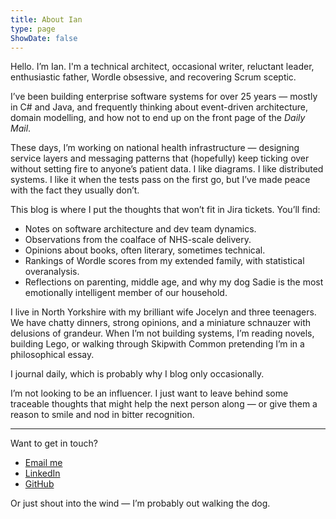 ```yaml
---
title: About Ian
type: page
ShowDate: false
---
```


Hello. I’m Ian. I'm a technical architect, occasional writer, reluctant leader, enthusiastic father, Wordle obsessive, and recovering Scrum sceptic.

I’ve been building enterprise software systems for over 25 years — mostly in C# and Java, and frequently thinking about event-driven architecture, domain modelling, and how not to end up on the front page of the *Daily Mail*.

These days, I’m working on national health infrastructure — designing service layers and messaging patterns that (hopefully) keep ticking over without setting fire to anyone’s patient data. I like diagrams. I like distributed systems. I like it when the tests pass on the first go, but I’ve made peace with the fact they usually don’t.

This blog is where I put the thoughts that won’t fit in Jira tickets. You’ll find:

- Notes on software architecture and dev team dynamics.
- Observations from the coalface of NHS-scale delivery.
- Opinions about books, often literary, sometimes technical.
- Rankings of Wordle scores from my extended family, with statistical overanalysis.
- Reflections on parenting, middle age, and why my dog Sadie is the most emotionally intelligent member of our household.

I live in North Yorkshire with my brilliant wife Jocelyn and three teenagers. We have chatty dinners, strong opinions, and a miniature schnauzer with delusions of grandeur. When I’m not building systems, I’m reading novels, building Lego, or walking through Skipwith Common pretending I’m in a philosophical essay.

I journal daily, which is probably why I blog only occasionally.

I’m not looking to be an influencer. I just want to leave behind some traceable thoughts that might help the next person along — or give them a reason to smile and nod in bitter recognition.

---

Want to get in touch?

- [Email me](mailto:ian@iannelson.uk)  
- [LinkedIn](https://www.linkedin.com/in/ianfnelson)  
- [GitHub](https://github.com/ianfnelson)  
  
Or just shout into the wind — I’m probably out walking the dog.
